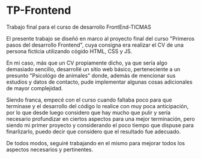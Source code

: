 # TP-Frontend
Trabajo final para el curso de desarrollo FrontEnd-TICMAS

El presente trabajo se diseñó en marco al proyecto final del curso "Primeros pasos del desarrollo Frontend", cuya consigna era realizar el CV de una persona ficticia utilizando cógido HTML, CSS y JS.

En mi caso, más que un CV propiamente dicho, ya que sería algo demasiado sencillo, desarrollé un sitio web básico, perteneciente a un presunto "Psicológo de animales" donde, además de mencionar sus estudios y datos de contacto, pude implementar algunas cosas adicionales de mayor complejidad. 

Siendo franca, empecé con el curso cuando faltaba poco para que terminase y el desarrollo del código lo realice con muy poca anticipación, por lo que desde luego considero que hay mucho que pulir y sería necesario profundizar en ciertos aspectos para una mejor terminación, pero siendo mi primer proyecto y considerando el poco tiempo que dispuse para finarlizarlo, puedo decir que considero que el resultado fue adecuado. 

De todos modos, seguiré trabajando en el mismo para mejorar todos los aspectos necesarios y pertinentes.
